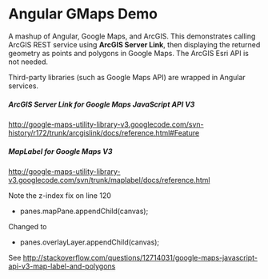 # Angular GMaps Demo


A mashup of Angular, Google Maps, and ArcGIS. This demonstrates calling ArcGIS REST service using **ArcGIS Server Link**, then displaying the returned geometry as points and polygons in Google Maps. The ArcGIS Esri API is not needed.

Third-party libraries (such as Google Maps API) are wrapped in Angular services.

##### ArcGIS Server Link for Google Maps JavaScript API V3
http://google-maps-utility-library-v3.googlecode.com/svn-history/r172/trunk/arcgislink/docs/reference.html#Feature

##### MapLabel for Google Maps V3
http://google-maps-utility-library-v3.googlecode.com/svn/trunk/maplabel/docs/reference.html

Note the z-index fix on line 120
- panes.mapPane.appendChild(canvas);

Changed to
- panes.overlayLayer.appendChild(canvas);

See
http://stackoverflow.com/questions/12714031/google-maps-javascript-api-v3-map-label-and-polygons
